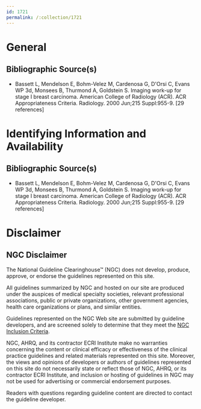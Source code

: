 ```yaml
---
id: 1721
permalink: /:collection/1721
---
```


# General

## Bibliographic Source(s)

- Bassett L, Mendelson E, Bohm-Velez M, Cardenosa G, D'Orsi C, Evans WP 3d, Monsees B, Thurmond A, Goldstein S. Imaging work-up for stage I breast carcinoma. American College of Radiology (ACR). ACR Appropriateness Criteria. Radiology. 2000 Jun;215 Suppl:955-9. [29 references]

# Identifying Information and Availability

## Bibliographic Source(s)

- Bassett L, Mendelson E, Bohm-Velez M, Cardenosa G, D'Orsi C, Evans WP 3d, Monsees B, Thurmond A, Goldstein S. Imaging work-up for stage I breast carcinoma. American College of Radiology (ACR). ACR Appropriateness Criteria. Radiology. 2000 Jun;215 Suppl:955-9. [29 references]

# Disclaimer

## NGC Disclaimer

The National Guideline Clearinghouse™ (NGC) does not develop, produce, approve, or endorse the guidelines represented on this site.

All guidelines summarized by NGC and hosted on our site are produced under the auspices of medical specialty societies, relevant professional associations, public or private organizations, other government agencies, health care organizations or plans, and similar entities.

Guidelines represented on the NGC Web site are submitted by guideline developers, and are screened solely to determine that they meet the [NGC Inclusion Criteria](/help-and-about/summaries/inclusion-criteria).

NGC, AHRQ, and its contractor ECRI Institute make no warranties concerning the content or clinical efficacy or effectiveness of the clinical practice guidelines and related materials represented on this site. Moreover, the views and opinions of developers or authors of guidelines represented on this site do not necessarily state or reflect those of NGC, AHRQ, or its contractor ECRI Institute, and inclusion or hosting of guidelines in NGC may not be used for advertising or commercial endorsement purposes.

Readers with questions regarding guideline content are directed to contact the guideline developer.

